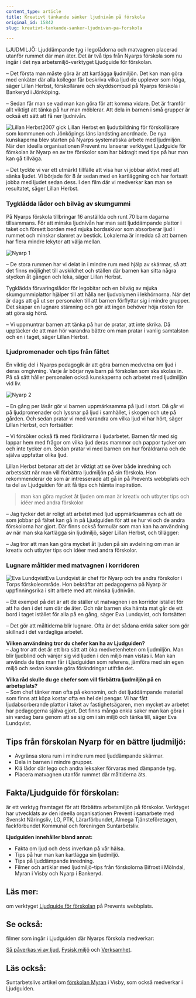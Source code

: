 ```yaml
---
content_type: article
title: Kreativt tänkande sänker ljudnivån på förskola
original_id: 15842
slug: kreativt-tankande-sanker-ljudnivan-pa-forskola

---
```


LJUDMILJÖ: Ljuddämpande tyg i legolådorna och matvagnen placerad utanför rummet där man äter. Det är två tips från Nyarps förskola som nu ingår i det nya arbetsmiljö-verktyget Ljudguide för förskolan.

– Det första man måste göra är att kartlägga ljudmiljön. Det kan man göra med enkäter där alla kollegor får beskriva vilka ljud de upplever som höga, säger Lillan Herbst, förskollärare och skyddsombud på Nyarps förskola i Bankeryd i Jönköping.

– Sedan får man se vad man kan göra för att komma vidare. Det är framför allt viktigt att tänka på hur man möblerar. Att dela in barnen i små grupper är också ett sätt att få ner ljudnivån.

![Lillan Herbst](https://www.suntarbetsliv.se/wp-content/uploads/2015/05/lillan_herbst_180x220ab-1.jpg "Lillan Herbst")2007 gick Lillan Herbst en ljudutbildning för förskollärare som kommunen och Jönköpings läns landsting anordnade. De nya kunskaperna blev starten på Nyarps systematiska arbete med ljudmiljön. När den ideella organisationen Prevent nu lanserar verktyget Ljudguide för förskolan är Nyarp en av tre förskolor som har bidragit med tips på hur man kan gå tillväga.

– Det tyckte vi var ett utmärkt tillfälle att visa hur vi jobbar aktivt med att sänka ljudet. Vi började för 8 år sedan med en kartläggning och har fortsatt jobba med ljudet sedan dess. I den film där vi medverkar kan man se resultatet, säger Lillan Herbst.

### Tygklädda lådor och bilväg av skumgummi

På Nyarps förskola tillbringar 16 anställda och runt 70 barn dagarna tillsammans. För att minska ljudnivån har man satt ljuddämpande plattor i taket och försett borden med mjuka bordsskivor som absorberar ljud i rummet och minskar slamret av bestick. Lokalerna är inredda så att barnen har flera mindre lekytor att välja mellan.

![Nyarp 1](https://www.suntarbetsliv.se/wp-content/uploads/2015/05/rickard_l_eriksson_nyarp_600x250ab-1.jpg "Nyarp 1")

– De stora rummen har vi delat in i mindre rum med hjälp av skärmar, så att det finns möjlighet till avskildhet och ställen där barnen kan sitta några stycken åt gången och leka, säger Lillan Herbst.

Tygklädda förvaringslådor för legobitar och en bilväg av mjuka skumgummiplattor hjälper till att hålla ner ljudvolymen i lekhörnorna. När det är dags att gå ut ser personalen till att barnen förflyttar sig i mindre grupper. Det skapar en lugnare stämning och gör att ingen behöver höja rösten för att göra sig hörd.

– Vi uppmuntrar barnen att tänka på hur de pratar, att inte skrika. Då upptäcker de att man hör varandra bättre om man pratar i vanlig samtalston och en i taget, säger Lillan Herbst.

### Ljudpromenader och tips från fältet

En viktig del i Nyarps pedagogik är att göra barnen medvetna om ljud i deras omgivning. Varje år börjar nya barn på förskolan som ska skolas in. På så sätt håller personalen också kunskaperna och arbetet med ljudmiljön vid liv.

![Nyarp 2](https://www.suntarbetsliv.se/wp-content/uploads/2015/05/rickard_l_eriksson_nyarp_600x250ab2-1.jpg "Nyarp 2")

– En gång per läsår gör vi barnen uppmärksamma på ljud i stort. Då går vi på ljudpromenader och lyssnar på ljud i samhället, i skogen och ute på gården. Och sedan pratar vi med varandra om vilka ljud vi har hört, säger Lillan Herbst, och fortsätter:

– Vi försöker också få med föräldrarna i ljudarbetet. Barnen får med sig lappar hem med frågor om vilka ljud deras mammor och pappor tycker om och inte tycker om. Sedan pratar vi med barnen om hur föräldrarna och de själva uppfattar olika ljud.

Lillan Herbst betonar att det är viktigt att se över både inredning och arbetssätt när man vill förbättra ljudmiljön på sin förskola. Hon rekommenderar de som är intresserade att gå in på Prevents webbplats och ta del av Ljudguiden för att få tips och hämta inspiration.

> man kan göra mycket åt ljuden om man är kreativ och utbyter tips och idéer med andra förskolor

– Jag tycker det är roligt att arbetet med ljud uppmärksammas och att de som jobbar på fältet kan gå in på Ljudguiden för att se hur vi och de andra förskolorna har gjort. Där finns också formulär som man kan ha användning av när man ska kartlägga sin ljudmiljö, säger Lillan Herbst, och tillägger:

– Jag tror att man kan göra mycket åt ljuden på sin avdelning om man är kreativ och utbyter tips och idéer med andra förskolor.

### Lugnare måltider med matvagnen i korridoren

![Eva Lundqvist](https://www.suntarbetsliv.se/wp-content/uploads/2015/05/eva_lundqvist_180x220ab-1.jpg "Eva Lundqvist")Eva Lundqvist är chef för Nyarp och tre andra förskolor i Torps förskoleområde. Hon bekräftar att pedagogerna på Nyarp är uppfinningsrika i sitt arbete med att minska ljudnivån.

– Ett exempel på det är att de ställer ut matvagnen i en korridor istället för att ha den i det rum där de äter. Och när barnen ska hämta mat går de ett bord i taget istället för alla på en gång, säger Eva Lundqvist, och fortsätter:

– Det gör att måltiderna blir lugnare. Ofta är det sådana enkla saker som gör skillnad i det vardagliga arbetet.

**Vilken användning tror du chefer kan ha av Ljudguiden?**  
– Jag tror att det är ett bra sätt att öka medvetenheten om ljudmiljön. Man blir ljudblind och vänjer sig vid ljuden i den miljö man vistas i. Man kan använda de tips man får i Ljudguiden som referens, jämföra med sin egen miljö och sedan kanske göra förändringar utifrån det.

**Vilka råd skulle du ge chefer som vill förbättra ljudmiljön på en arbetsplats?**  
– Som chef tänker man ofta på ekonomin, och det ljuddämpande material som finns att köpa kostar ofta en hel del pengar. Vi har fått ljudabsorberande plattor i taket av fastighetsägaren, men mycket av arbetet har pedagogerna själva gjort. Det finns många enkla saker man kan göra i sin vardag bara genom att se sig om i sin miljö och tänka till, säger Eva Lundqvist.

Tips från förskolan Nyarp för en bättre ljudmiljö:
--------------------------------------------------

*   Avgränsa stora rum i mindre rum med ljuddämpande skärmar.
*   Dela in barnen i mindre grupper.
*   Klä lådor där lego och andra leksaker förvaras med dämpande tyg.
*   Placera matvagnen utanför rummet där måltiderna äts.

Fakta/Ljudguide för förskolan:
------------------------------

är ett verktyg framtaget för att förbättra arbetsmiljön på förskolor. Verktyget har utvecklats av den ideella organisationen Prevent i samarbete med Svenskt Näringsliv, LO, PTK, Lärarförbundet, Almega Tjänsteföretagen, fackförbundet Kommunal och föreningen Suntarbetsliv.

**Ljudguiden innehåller bland annat:**

*   Fakta om ljud och dess inverkan på vår hälsa.
*   Tips på hur man kan kartlägga sin ljudmiljö.
*   Tips på ljuddämpande inredning.
*   Filmer och artiklar med ljudmiljö-tips från förskolorna Bifrost i Mölndal, Myran i Visby och Nyarp i Bankeryd.

Läs mer:
--------

om verktyget [Ljudguide för förskolan](http://www.prevent.se/ljudguideforskolan "Ljudguiden") på Prevents webbplats.

Se också:
---------

filmer som ingår i Ljudguiden där Nyarps förskola medverkar:

[Så påverkas vi av ljud](http://www.prevent.se/ljudguideforskolan/hur-paverkas-vi-av-ljud/ "Så påverkas vi av ljud"), [Fysisk miljö](http://www.prevent.se/ljudguideforskolan/goda-exempel/inredning/ "Fysisk miljö") och [Verksamhet](http://www.prevent.se/ljudguideforskolan/goda-exempel/organisatoriskt/ "Verksamhet").

Läs också:
----------

Suntarbetslivs artikel om [förskolan Myran](https://www.suntarbetsliv.se/artiklar/friska-lokaler/lagre-ljudniva-ger-battre-halsa-pa-forskolan/ "Förskolan Myran") i Visby, som också medverkar i Ljudguiden.

